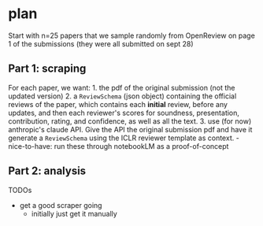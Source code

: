 # plan

Start with n=25 papers that we sample randomly from OpenReview on page 1 of the submissions (they were all submitted on sept 28)


## Part 1: scraping
For each paper, we want:
    1. the pdf of the original submission (not the updated version)
    2. a `ReviewSchema` (json object) containing the official reviews of the paper, which contains each **initial** review, before any updates, and then each reviewer's scores for soundness, presentation, contribution, rating, and confidence, as well as all the text.
    3. use (for now) anthropic's claude API. Give the API the original submission pdf and have it generate a `ReviewSchema` using the ICLR reviewer template as context.
        - nice-to-have: run these through notebookLM as a proof-of-concept

## Part 2: analysis



TODOs
- get a good scraper going
    - initially just get it manually